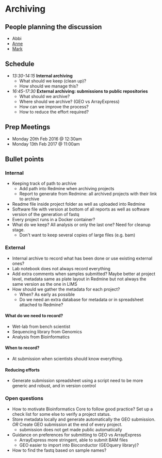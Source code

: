 # Archiving

## People planning the discussion
- Abbi
- [Anne](https://github.com/pajanne)
- [Mark](https://github.com/markdunning)

## Schedule
- *13:30-14:15* **Internal archiving**
  - What should we keep (clean up)?
  - How should we manage this?
- *16:45-17:30* **External archiving: submissions to public repositories**
  - What should we archive?
  - Where should we archive? (GEO vs ArrayExpress)
  - How can we improve the process?
  - How to reduce the effort required?

## Prep Meetings
- Monday 20th Feb 2016 @ 12:30am
- Monday 13th Feb 2017 @ 11:00am

## Bullet points
### Internal
- Keeping track of path to archive
  - Add path into Redmine when archiving projects
  - Report to generate from Redmine: all archived projects with their link to archive
- Readme file inside project folder as well as uploaded into Redmine
- Software file with version at bottom of all reports as well as software version of the generation of fastq
- Every project runs in a Docker container?
- What do we keep? All analysis or only the last one? Need for cleanup stage.
    - Don't want to keep several copies of large files (e.g. bam)

### External
- Internal archive to record what has been done or use existing external ones?
- Lab notebook does not always record everything
- Add extra comments when samples submitted? Maybe better at project level, metadata same as plate layout in Redmine but not always the same version as the one in LIMS
- How should we gather the metadata for each project?
  - When? As early as possible
  - Do we need an extra database for metadata or in spreadsheet attached to Redmine?

#### What do we need to record?
- Wet-lab from bench scientist
- Sequencing library from Genomics
- Analysis from Bioinformatics

#### When to record?
- At submission when scientists should know everything.

#### Reducing efforts
- Generate submission spreadsheet using a script need to be more generic and robust, and in version control

### Open questions
- How to motivate Bioinformatics Core to follow good practice? Set up a check list for some else to verify a project status.
- Store metadata locally and generate automatically the GEO submission. *OR* Create GEO submission at the end of every project.
    - submission does not get made public automatically
- Guidance on preferences for submitting to GEO vs ArrayExpress
  - ArrayExpress more stringent, able to submit BAM files
  - GEO easier to import into Bioconductor (GEOquery library)?
- How to find the fastq based on sample names?

